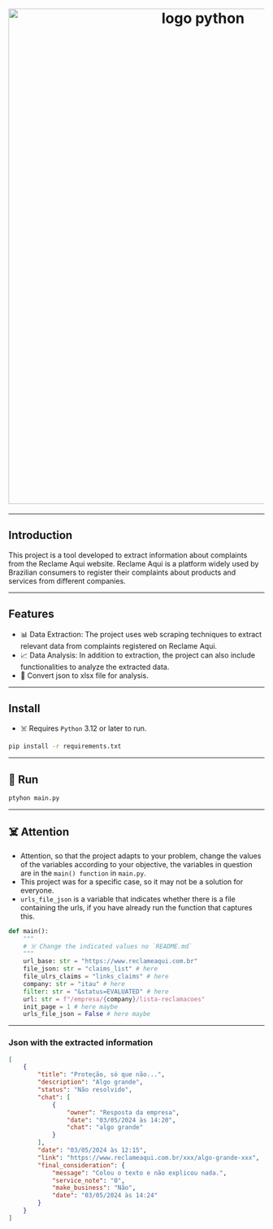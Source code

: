 <h1 align="center">
  <img alt="logo python" src="https://www.python.org/static/community_logos/python-logo-generic.svg" style="width: 750px; height: 975;">
</h1>
<hr>

## Introduction

This project is a tool developed to extract information about complaints from the Reclame Aqui website.
Reclame Aqui is a platform widely used by Brazilian consumers to register their complaints about products and services from different companies.
<hr>

## Features

- 📊 Data Extraction: The project uses web scraping techniques to extract relevant data from complaints registered on Reclame Aqui.
- 📈 Data Analysis: In addition to extraction, the project can also include functionalities to analyze the extracted data.
- 📝 Convert json to xlsx file for analysis.
<hr>

## Install

- ☠️ Requires `Python` 3.12 or later to run.

```bash
pip install -r requirements.txt
```
<hr>

## 🚀 Run

```bash
ptyhon main.py
```
<hr>

## ☠️ Attention

- Attention, so that the project adapts to your problem, change the values of the variables according to your objective, the variables in question are in the `main() function` in `main.py`.
- This project was for a specific case, so it may not be a solution for everyone.
- `urls_file_json` is a variable that indicates whether there is a file containing the urls, if you have already run the function that captures this.


```python
def main():
    """
    # ☠️ Change the indicated values no `README.md`
    """
    url_base: str = "https://www.reclameaqui.com.br"
    file_json: str = "claims_list" # here
    file_ulrs_claims = "links_claims" # here
    company: str = "itau" # here
    filter: str = "&status=EVALUATED" # here
    url: str = f"/empresa/{company}/lista-reclamacoes"
    init_page = 1 # here maybe
    urls_file_json = False # here maybe
```

<hr>

### Json with the extracted information

```json
[
    {
        "title": "Proteção, só que não...",
        "description": "Algo grande",
        "status": "Não resolvido",
        "chat": [
            {
                "owner": "Resposta da empresa",
                "date": "03/05/2024 às 14:20",
                "chat": "algo grande"
            }
        ],
        "date": "03/05/2024 às 12:15",
        "link": "https://www.reclameaqui.com.br/xxx/algo-grande-xxx",
        "final_consideration": {
            "message": "Colou o texto e não explicou nada.",
            "service_note": "0",
            "make_business": "Não",
            "date": "03/05/2024 às 14:24"
        }
    }
]
```
